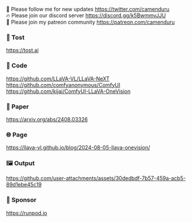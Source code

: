🐣 Please follow me for new updates https://twitter.com/camenduru <br />
🔥 Please join our discord server https://discord.gg/k5BwmmvJJU <br />
🥳 Please join my patreon community https://patreon.com/camenduru <br />

###  🥪 Tost
https://tost.ai

### 🧬 Code
https://github.com/LLaVA-VL/LLaVA-NeXT <br />
https://github.com/comfyanonymous/ComfyUI <br />
https://github.com/kijai/ComfyUI-LLaVA-OneVision <br />

### 📄 Paper
https://arxiv.org/abs/2408.03326

### 🌐 Page
https://llava-vl.github.io/blog/2024-08-05-llava-onevision/

### 🖼 Output

https://github.com/user-attachments/assets/30dedbdf-7b57-459a-acb5-89d1ebe45c19

### 🏢 Sponsor
https://runpod.io
